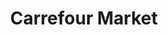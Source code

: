 ---
title: "Carrefour Market"
url: /sotteville-les-rouen/carrefour-market-place-de-lhotel-de-ville/
shop: supermarché
---